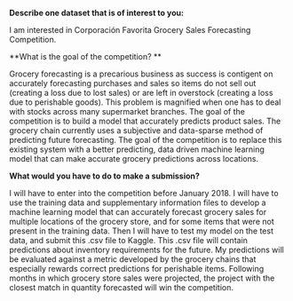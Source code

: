 **Describe one dataset that is of interest to you:**
 
I am interested in Corporación Favorita Grocery Sales Forecasting Competition.
 

**What is the goal of the competition? **

Grocery forecasting is a precarious business as success is contigent on accurately forecasting purchases and sales so items do not sell out (creating a loss due to lost sales) or are left in overstock (creating a loss due to perishable goods). This problem is magnified when one has to deal with stocks across many supermarket branches.  The goal of the competition is to build a model that accurately predicts product sales. The grocery chain currently uses a subjective and data-sparse method of predicting future forecasting. The goal of the competition is to replace this existing system with a better predicting, data driven machine learning model that can make accurate grocery predictions across locations. 


**What would you have to do to make a submission?**

I will have to enter into the competition before January 2018.  I will have to use the training data and supplementary information files to develop a machine learning model that can accurately forecast grocery sales for multiple locations of the grocery store, and for some items that were not present in the training data. Then I will have to test my model on the test data, and submit this .csv file to Kaggle. This .csv file will contain predictions about inventory requirements for the future. My predictions will be evaluated against a metric developed by the grocery chains that especially rewards correct predictions for perishable items. Following months in which grocery store sales were projected, the project with the closest match in quantity forecasted will win the competition. 